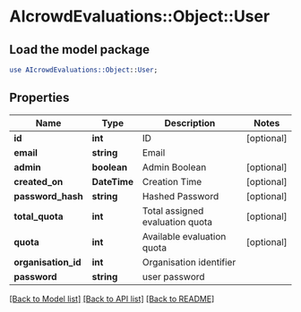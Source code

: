 # AIcrowdEvaluations::Object::User

## Load the model package
```perl
use AIcrowdEvaluations::Object::User;
```

## Properties
Name | Type | Description | Notes
------------ | ------------- | ------------- | -------------
**id** | **int** | ID | [optional] 
**email** | **string** | Email | 
**admin** | **boolean** | Admin Boolean | [optional] 
**created_on** | **DateTime** | Creation Time | [optional] 
**password_hash** | **string** | Hashed Password | [optional] 
**total_quota** | **int** | Total assigned evaluation quota | [optional] 
**quota** | **int** | Available evaluation quota | [optional] 
**organisation_id** | **int** | Organisation identifier | 
**password** | **string** | user password | 

[[Back to Model list]](../README.md#documentation-for-models) [[Back to API list]](../README.md#documentation-for-api-endpoints) [[Back to README]](../README.md)


